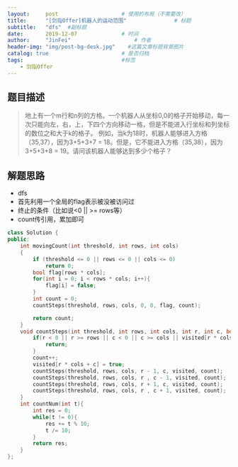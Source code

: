 ```yaml
---
layout:     post                    # 使用的布局（不需要改） 
title:      "[剑指Offer]机器人的运动范围"               # 标题  
subtitle:   "dfs"  #副标题 
date:       2019-12-07              # 时间 
author:     "JinFei"                    # 作者 
header-img: "img/post-bg-desk.jpg"    #这篇文章标题背景图片 
catalog: true                       # 是否归档 
tags:                               #标签     
    - 剑指Offer 
---
```


## 题目描述

> 地上有一个m行和n列的方格。一个机器人从坐标0,0的格子开始移动，每一次只能向左，右，上，下四个方向移动一格，但是不能进入行坐标和列坐标的数位之和大于k的格子。 例如，当k为18时，机器人能够进入方格（35,37），因为3+5+3+7 = 18。但是，它不能进入方格（35,38），因为3+5+3+8 = 19。请问该机器人能够达到多少个格子？

## 解题思路
- dfs
- 首先利用一个全局的flag表示被没被访问过
- 终止的条件（比如说<0 || >= rows等）
- count传引用，累加即可


```C++
class Solution {
public:
    int movingCount(int threshold, int rows, int cols)
    {
        if (threshold <= 0 || rows <= 0 || cols <= 0)
            return 0;
        bool flag[rows * cols];
        for(int i = 0; i < rows * cols; i++){
            flag[i] = false;
        }
        int count = 0;
        countSteps(threshold, rows, cols, 0, 0, flag, count);

        return count;
    }
    void countSteps(int threshold, int rows, int cols, int r, int c, bool* visited, int& count){
        if(r < 0 || r >= rows || c < 0 || c >= cols || visited[r * cols + c] == true|| countNum(r) + countNum(c) > threshold){
            return;
        }
        count++;
        visited[r * cols + c] = true;
        countSteps(threshold, rows, cols, r - 1, c, visited, count);
        countSteps(threshold, rows, cols, r , c - 1, visited, count);
        countSteps(threshold, rows, cols, r + 1, c, visited, count);
        countSteps(threshold, rows, cols, r , c + 1, visited, count);
    }
    int countNum(int t){
        int res = 0;
        while(t != 0){
            res += t % 10;
            t /= 10;
        }
        return res;
    }
};
```

  
